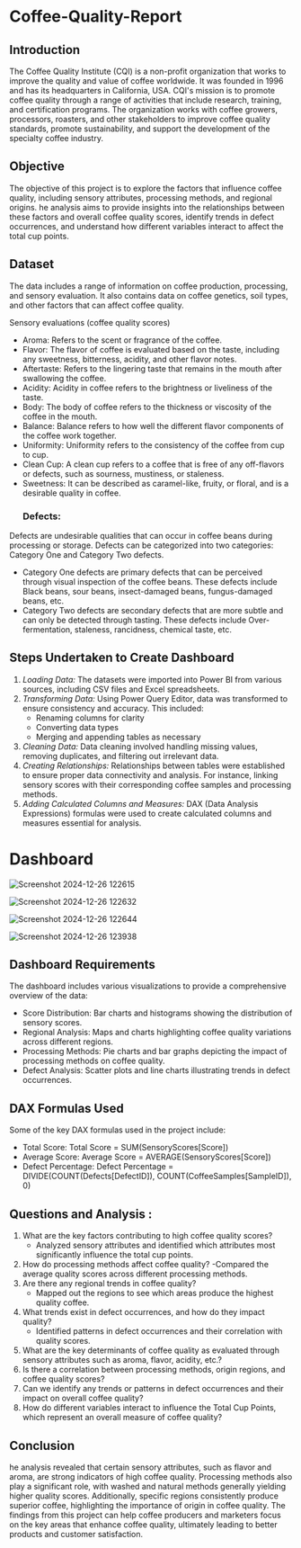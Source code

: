 # Coffee-Quality-Report
## Introduction 
The Coffee Quality Institute (CQI) is a non-profit organization that works to improve the quality and value of coffee worldwide. It was founded in 1996 and has its headquarters in California, USA.
CQI's mission is to promote coffee quality through a range of activities that include research, training, and certification programs. The organization works with coffee growers, processors, roasters, and other stakeholders to improve coffee quality standards, promote sustainability, and support the development of the specialty coffee industry.

## Objective 
The objective of this project is to explore the factors that influence coffee quality, including sensory attributes, processing methods, and regional origins.
he analysis aims to provide insights into the relationships between these factors and overall coffee quality scores, identify trends in defect occurrences, and understand how different variables interact to affect the total cup points.

## Dataset 
The data includes a range of information on coffee production, processing, and sensory evaluation. It also contains data on coffee genetics, soil types, and other factors that can affect coffee quality.

Sensory evaluations (coffee quality scores)
- Aroma: Refers to the scent or fragrance of the coffee.
- Flavor: The flavor of coffee is evaluated based on the taste, including any sweetness, bitterness, acidity, and other flavor notes.
- Aftertaste: Refers to the lingering taste that remains in the mouth after swallowing the coffee.
- Acidity: Acidity in coffee refers to the brightness or liveliness of the taste.
- Body: The body of coffee refers to the thickness or viscosity of the coffee in the mouth.
- Balance: Balance refers to how well the different flavor components of the coffee work together.
- Uniformity: Uniformity refers to the consistency of the coffee from cup to cup.
- Clean Cup: A clean cup refers to a coffee that is free of any off-flavors or defects, such as sourness, mustiness, or staleness.
- Sweetness: It can be described as caramel-like, fruity, or floral, and is a desirable quality in coffee.
     ### Defects:
Defects are undesirable qualities that can occur in coffee beans during processing or storage. Defects can be categorized into two categories: Category One and Category Two defects.
- Category One defects are primary defects that can be perceived through visual inspection of the coffee beans. These defects include Black beans, sour beans, insect-damaged beans, fungus-damaged beans, etc.
- Category Two defects are secondary defects that are more subtle and can only be detected through tasting. These defects include Over-fermentation, staleness, rancidness, chemical taste, etc.

## Steps Undertaken to Create Dashboard 
1. *Loading Data:* The datasets were imported into Power BI from various sources, including CSV files and Excel spreadsheets.
2. *Transforming Data:* Using Power Query Editor, data was transformed to ensure consistency and accuracy. This included:
      - Renaming columns for clarity
      - Converting data types
      - Merging and appending tables as necessary
3. *Cleaning Data:* Data cleaning involved handling missing values, removing duplicates, and filtering out irrelevant data.
4. *Creating Relationships:* Relationships between tables were established to ensure proper data connectivity and analysis. For instance, linking sensory scores with their corresponding coffee samples and processing methods.
5. *Adding Calculated Columns and Measures:* DAX (Data Analysis Expressions) formulas were used to create calculated columns and measures essential for analysis.

# Dashboard 
![Screenshot 2024-12-26 122615](https://github.com/user-attachments/assets/27c12920-cdae-47f3-99cd-24f7631c7a1e)

![Screenshot 2024-12-26 122632](https://github.com/user-attachments/assets/754323d7-e733-455e-a3a3-1c3788850196)

![Screenshot 2024-12-26 122644](https://github.com/user-attachments/assets/354a3f41-e366-402b-a8e7-84d9e5cab0e9)

![Screenshot 2024-12-26 123938](https://github.com/user-attachments/assets/0d7375e5-e30e-42d5-be88-378cc4bf92f3)

## Dashboard Requirements
The dashboard includes various visualizations to provide a comprehensive overview of the data:
- Score Distribution: Bar charts and histograms showing the distribution of sensory scores.
- Regional Analysis: Maps and charts highlighting coffee quality variations across different regions.
- Processing Methods: Pie charts and bar graphs depicting the impact of processing methods on coffee quality.
- Defect Analysis: Scatter plots and line charts illustrating trends in defect occurrences.



## DAX Formulas Used 
Some of the key DAX formulas used in the project include:
- Total Score: Total Score = SUM(SensoryScores[Score])
- Average Score: Average Score = AVERAGE(SensoryScores[Score])
- Defect Percentage: Defect Percentage = DIVIDE(COUNT(Defects[DefectID]), COUNT(CoffeeSamples[SampleID]), 0)

## Questions and Analysis : 
1. What are the key factors contributing to high coffee quality scores?
   - Analyzed sensory attributes and identified which attributes most significantly influence the total cup points.
2. How do processing methods affect coffee quality?
   -Compared the average quality scores across different processing methods.
3. Are there any regional trends in coffee quality?
   - Mapped out the regions to see which areas produce the highest quality coffee.
4. What trends exist in defect occurrences, and how do they impact quality?
   - Identified patterns in defect occurrences and their correlation with quality scores.
5. What are the key determinants of coffee quality as evaluated through sensory attributes such as aroma, flavor, acidity, etc.?
6. Is there a correlation between processing methods, origin regions, and coffee quality scores?
7. Can we identify any trends or patterns in defect occurrences and their impact on overall coffee quality?
8. How do different variables interact to influence the Total Cup Points, which represent an overall measure of coffee quality?

## Conclusion 
he analysis revealed that certain sensory attributes, such as flavor and aroma, are strong indicators of high coffee quality. Processing methods also play a significant role, with washed and natural methods generally yielding higher quality scores. Additionally, specific regions consistently produce superior coffee, highlighting the importance of origin in coffee quality. The findings from this project can help coffee producers and marketers focus on the key areas that enhance coffee quality, ultimately leading to better products and customer satisfaction.

